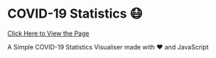 # COVID-19 Statistics 😷
[Click Here to View the Page](https://suhailahmed2627.github.io/delta-onsite-2-covid-stats/)

A Simple COVID-19 Statistics Visualiser made with ❤️ and JavaScript

